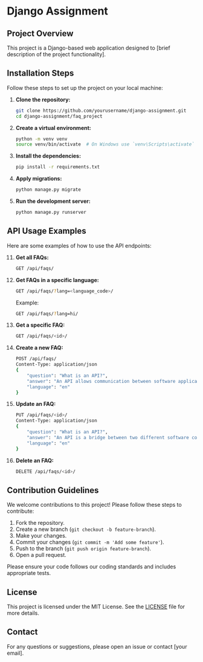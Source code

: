 # Django Assignment

## Project Overview
This project is a Django-based web application designed to [brief description of the project functionality].

## Installation Steps
Follow these steps to set up the project on your local machine:

1. **Clone the repository:**
    ```bash
    git clone https://github.com/yourusername/django-assignment.git
    cd django-assignment/faq_project
    ```

2. **Create a virtual environment:**
    ```bash
    python -m venv venv
    source venv/bin/activate  # On Windows use `venv\Scripts\activate`
    ```

3. **Install the dependencies:**
    ```bash
    pip install -r requirements.txt
    ```

4. **Apply migrations:**
    ```bash
    python manage.py migrate
    ```

5. **Run the development server:**
    ```bash
    python manage.py runserver
    ```

## API Usage Examples
Here are some examples of how to use the API endpoints:

11. **Get all FAQs:**
    ```bash
    GET /api/faqs/
    ```

2. **Get FAQs in a specific language:**
    ```bash
    GET /api/faqs/?lang=<language_code>/
    ```
    Example:
    ```bash
    GET /api/faqs/?lang=hi/
    ```

3. **Get a specific FAQ:**
    ```bash
    GET /api/faqs/<id>/
    ```

4. **Create a new FAQ:**
    ```bash
    POST /api/faqs/
    Content-Type: application/json
    {
        "question": "What is an API?",
        "answer": "An API allows communication between software applications.",
        "language": "en"
    }
    ```

5. **Update an FAQ:**
    ```bash
    PUT /api/faqs/<id>/
    Content-Type: application/json
    {
        "question": "What is an API?",
        "answer": "An API is a bridge between two different software components.",
        "language": "en"
    }
    ```

6. **Delete an FAQ:**
    ```bash
    DELETE /api/faqs/<id>/
    ```

## Contribution Guidelines
We welcome contributions to this project! Please follow these steps to contribute:

1. Fork the repository.
2. Create a new branch (`git checkout -b feature-branch`).
3. Make your changes.
4. Commit your changes (`git commit -m 'Add some feature'`).
5. Push to the branch (`git push origin feature-branch`).
6. Open a pull request.

Please ensure your code follows our coding standards and includes appropriate tests.

## License
This project is licensed under the MIT License. See the [LICENSE](LICENSE) file for more details.

## Contact
For any questions or suggestions, please open an issue or contact [your email].
